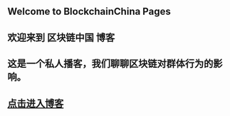 ## Welcome to BlockchainChina Pages
## 欢迎来到 区块链中国 博客
## 这是一个私人播客，我们聊聊区块链对群体行为的影响。
## [点击进入博客](http://blog.csdn.net/blockchainchina) 


